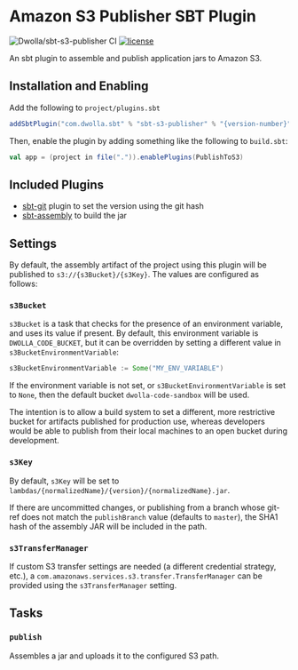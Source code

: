 # Amazon S3 Publisher SBT Plugin

![Dwolla/sbt-s3-publisher CI](https://github.com/Dwolla/sbt-s3-publisher/actions/workflows/ci.yml/badge.svg)
[![license](https://img.shields.io/github/license/Dwolla/sbt-s3-publisher.svg?style=flat-square)]()

An sbt plugin to assemble and publish application jars to Amazon S3.

## Installation and Enabling

Add the following to `project/plugins.sbt`

```scala
addSbtPlugin("com.dwolla.sbt" % "sbt-s3-publisher" % "{version-number}")
```
Then, enable the plugin by adding something like the following to `build.sbt`:

```scala
val app = (project in file(".")).enablePlugins(PublishToS3)
```
## Included Plugins

- [sbt-git](https://github.com/sbt/sbt-git) plugin to set the version using the git hash
- [sbt-assembly]() to build the jar

## Settings

By default, the assembly artifact of the project using this plugin will be published to `s3://{s3Bucket}/{s3Key}`. The values are configured as follows:

### `s3Bucket`

`s3Bucket` is a task that checks for the presence of an environment variable, and uses its value if present. By default, this environment variable is `DWOLLA_CODE_BUCKET`, but it can be overridden by setting a different value in `s3BucketEnvironmentVariable`:

```scala
s3BucketEnvironmentVariable := Some("MY_ENV_VARIABLE")
```

If the environment variable is not set, or `s3BucketEnvironmentVariable` is set to `None`, then the default bucket `dwolla-code-sandbox` will be used.

The intention is to allow a build system to set a different, more restrictive bucket for artifacts published for production use, whereas developers would be able to publish from their local machines to an open bucket during development.

### `s3Key`

By default, `s3Key` will be set to `lambdas/{normalizedName}/{version}/{normalizedName}.jar`.

If there are uncommitted changes, or publishing from a branch whose git-ref does not match the `publishBranch` value (defaults to `master`), the SHA1 hash of the assembly JAR will be included in the path.

### `s3TransferManager`

If custom S3 transfer settings are needed (a different credential strategy, etc.), a `com.amazonaws.services.s3.transfer.TransferManager` can be provided using the `s3TransferManager` setting.

## Tasks

### `publish`

Assembles a jar and uploads it to the configured S3 path.
